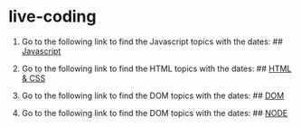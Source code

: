 # live-coding

1. Go to the following link to find the Javascript topics with the dates:  ## [Javascript](README-JS.md)


2. Go to the following link to find the HTML topics with the dates:  ## [HTML & CSS](README-HTML-CSS.md)


3. Go to the following link to find the DOM topics with the dates:  ## [DOM](README-DOM.md)


4. Go to the following link to find the DOM topics with the dates:  ## [NODE](README-NODE.md)


